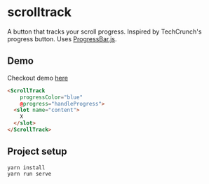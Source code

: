 # scrolltrack
A button that tracks your scroll progress. Inspired by TechCrunch's progress button. Uses [ProgressBar.js](https://github.com/kimmobrunfeldt/progressbar.js).

## Demo
Checkout demo [here](https://iamnotaturtle.github.io/scrolltrack/)

```html
<ScrollTrack
    progressColor="blue"
    @progress="handleProgress">
  <slot name="content">
    X
  </slot>
</ScrollTrack>
```

## Project setup
```
yarn install
yarn run serve
```
